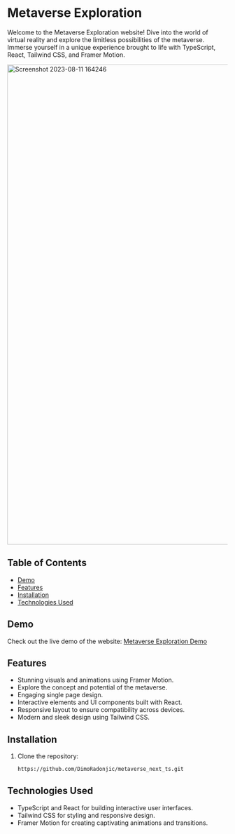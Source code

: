 # Metaverse Exploration

Welcome to the Metaverse Exploration website! Dive into the world of virtual reality and explore the limitless possibilities of the metaverse. Immerse yourself in a unique experience brought to life with TypeScript, React, Tailwind CSS, and Framer Motion.

<img width="1095" alt="Screenshot 2023-08-11 164246" src="https://github.com/DimoRadonjic/metaverse_next_ts/assets/87665926/ae87a5d6-0337-491a-8df7-b8855f573377">

## Table of Contents

- [Demo](#demo)
- [Features](#features)
- [Installation](#installation)
- [Technologies Used](#technologies-used)

## Demo

Check out the live demo of the website: [Metaverse Exploration Demo](https://metaverse-next-ts.netlify.app/)

## Features

- Stunning visuals and animations using Framer Motion.
- Explore the concept and potential of the metaverse.
- Engaging single page design.
- Interactive elements and UI components built with React.
- Responsive layout to ensure compatibility across devices.
- Modern and sleek design using Tailwind CSS.

## Installation

1. Clone the repository:

   ```bash
   https://github.com/DimoRadonjic/metaverse_next_ts.git

## Technologies Used
- TypeScript and React for building interactive user interfaces.
- Tailwind CSS for styling and responsive design.
- Framer Motion for creating captivating animations and transitions.

